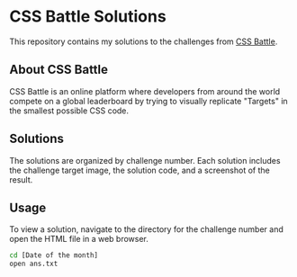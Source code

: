 # CSS Battle Solutions

This repository contains my solutions to the challenges from [CSS Battle](https://cssbattle.dev/).

## About CSS Battle

CSS Battle is an online platform where developers from around the world compete on a global leaderboard by trying to visually replicate "Targets" in the smallest possible CSS code.

## Solutions

The solutions are organized by challenge number. Each solution includes the challenge target image, the solution code, and a screenshot of the result.

## Usage

To view a solution, navigate to the directory for the challenge number and open the HTML file in a web browser.

```bash
cd [Date of the month]
open ans.txt
